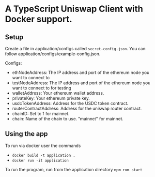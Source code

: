 # A TypeScript Uniswap Client with Docker support.

## Setup
Create a file in application/configs called `secret-config.json`. You can follow application/configs/example-config.json.

Configs:
* ethNodeAddress: The IP address and port of the ethereum node you want to connect to
* testNodeAddress: The IP address and port of the ethereum node you want to connect to for testing
* walletAddress: Your ethereum wallet address.
* privateKey: Your ethereum private key.
* usdcTokenAddress: Address for the USDC token contract.
* routerContractAddress: Address for the uniswap router contract.
* chainID: Set to 1 for mainnet.
* chain: Name of the chain to use. "mainnet" for mainnet.

## Using the app
To run via docker user the commands
* `docker build -t application .`
*  `docker run -it application`

To run the program, run from the application directory `npm run start`
